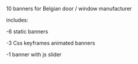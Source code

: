 10 banners for Belgian door / window manufacturer

includes:

-6 static banners

-3 Css keyframes animated banners

-1 banner with js slider